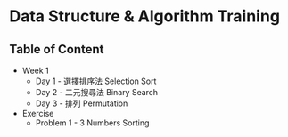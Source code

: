 # Data Structure & Algorithm Training

## Table of Content
+ Week 1
  + Day 1 - 選擇排序法 Selection Sort
  + Day 2 - 二元搜尋法 Binary Search
  + Day 3 - 排列 Permutation
+ Exercise
  + Problem 1 - 3 Numbers Sorting